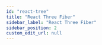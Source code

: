 ```yaml
---
id: "react-tree"
title: "React Three Fiber"
sidebar_label: "React Three Fiber"
sidebar_position: 2
custom_edit_url: null
---
```





